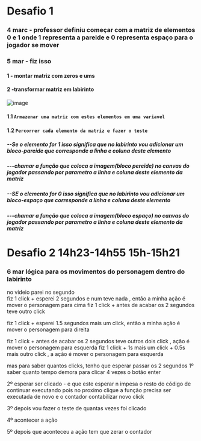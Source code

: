 # Desafio 1
### 4 marc - professor definiu começar com a matriz de elementos 0 e 1 onde 1 representa a pareide e 0 representa espaço para o jogador se mover
### 5 mar  - fiz isso
#### 1 - montar matriz com zeros e ums 
#### 2 -transformar matriz em labirinto
![image](https://github.com/ThiagoMassenoMaciel/From-The-Ashes.github.io/assets/107934374/97b78101-0721-4a35-b2ce-9cf5c97acd0d)
#### 1.1 `Armazenar uma matriz com estes elementos em uma variavel`
#### 1.2 `Percorrer cada elemento da matriz e fazer o teste`
##### --Se o elemento for 1 isso significa que no labirinto vou adicionar um bloco-pareide que corresponde a linha e coluna deste elemento
##### ---chamar a função que coloca a imagem(bloco pereide) no canvas do jogador passando por parametro a linha e coluna deste elemento da matriz
##### --SE o elemento for 0 isso significa que no labirinto vou adicionar um bloco-espaço que corresponde a linha e coluna deste elemento
##### ---chamar a função que coloca a imagem(bloco espaço) no canvas do jogador passando por parametro a linha e coluna deste elemento da matriz

# Desafio 2  14h23-14h55   15h-15h21 
### 6 mar lógica para os movimentos do personagem dentro do labirinto
no videio parei no segundo<br/>
fiz 1 click + esperei 2 segundos e num teve nada , então a minha ação é mover o personagem para cima
fiz 1 click + antes de acabar os 2 segundos teve outro click

fiz 1 click + esperei 1.5 segundos  mais um click, então a minha ação é mover o personagem para direita

fiz 1 click + antes de acabar os 2 segundos teve outros dois click , ação é mover o personagem para esquerda
fiz 1 click + 1s mais um click + 0.5s mais outro click , a ação é mover o personagem para esquerda


mas para saber quantos clicks, tenho que esperar passar os 2 segundos
1º saber quanto tempo demora para clicar 4 vezes o botão enter

2º
esperar ser clicado - e que este esperar n impesa o resto do código de continuar executando pois no proximo clique a função precisa ser executada de novo e o contador contabilizar novo click

3º
depois vou fazer o teste de quantas vezes foi clicado

4º 
acontecer a ação

5º
depois que aconteceu a ação tem que zerar o contador
